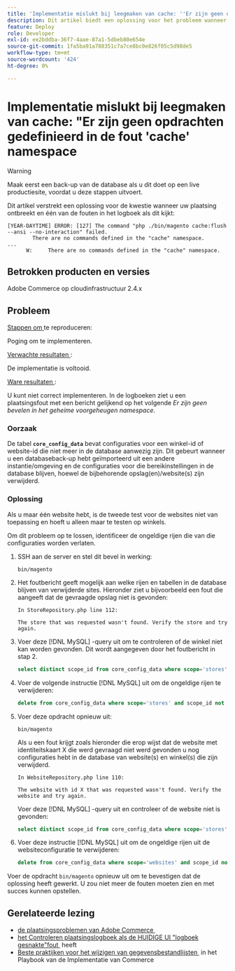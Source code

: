 ```yaml
---
title: 'Implementatie mislukt bij leegmaken van cache: ''Er zijn geen opdrachten gedefinieerd in de fout ''cache'' namespace'
description: Dit artikel biedt een oplossing voor het probleem wanneer de implementatie mislukt vanwege de volgende fout **Er zijn geen opdrachten gedefinieerd in de cachenaamruimte**.
feature: Deploy
role: Developer
exl-id: ee2bddba-36f7-4aae-87a1-5dbeb80e654e
source-git-commit: 1fa5ba91a788351c7a7ce8bc0e826f05c5d98de5
workflow-type: tm+mt
source-wordcount: '424'
ht-degree: 0%

---
```



# Implementatie mislukt bij leegmaken van cache: &quot;Er zijn geen opdrachten gedefinieerd in de fout &#39;cache&#39; namespace

>[!WARNING]
>
>Maak eerst een back-up van de database als u dit doet op een live productiesite, voordat u deze stappen uitvoert.

Dit artikel verstrekt een oplossing voor de kwestie wanneer uw plaatsing ontbreekt en één van de fouten in het logboek als dit kijkt:

```
[YEAR-DAYTIME] ERROR: [127] The command "php ./bin/magento cache:flush --ansi --no-interaction" failed.
        There are no commands defined in the "cache" namespace.
...
      W:     There are no commands defined in the "cache" namespace.
```

## Betrokken producten en versies

Adobe Commerce op cloudinfrastructuur 2.4.x

## Probleem

<u> Stappen om </u> te reproduceren:

Poging om te implementeren.

<u> Verwachte resultaten </u>:

De implementatie is voltooid.

<u> Ware resultaten </u>:

U kunt niet correct implementeren. In de logboeken ziet u een plaatsingsfout met een bericht gelijkend op het volgende *Er zijn geen bevelen in het geheime voorgeheugen namespace*.

### Oorzaak

De tabel **`core_config_data`** bevat configuraties voor een winkel-id of website-id die niet meer in de database aanwezig zijn. Dit gebeurt wanneer u een databaseback-up hebt geïmporteerd uit een andere instantie/omgeving en de configuraties voor die bereikinstellingen in de database blijven, hoewel de bijbehorende opslag(en)/website(s) zijn verwijderd.

### Oplossing

Als u maar één website hebt, is de tweede test voor de websites niet van toepassing en hoeft u alleen maar te testen op winkels.

Om dit probleem op te lossen, identificeer de ongeldige rijen die van die configuraties worden verlaten.

1. SSH aan de server en stel dit bevel in werking:

   `bin/magento`

1. Het foutbericht geeft mogelijk aan welke rijen en tabellen in de database blijven van verwijderde sites. Hieronder ziet u bijvoorbeeld een fout die aangeeft dat de gevraagde opslag niet is gevonden:

   ```...
   In StoreRepository.php line 112:
   
   The store that was requested wasn't found. Verify the store and try again.
   ```

1. Voer deze [!DNL MySQL] -query uit om te controleren of de winkel niet kan worden gevonden. Dit wordt aangegeven door het foutbericht in stap 2.

   ```sql
   select distinct scope_id from core_config_data where scope='stores' and scope_id not in (select store_id from store);
   ```

1. Voer de volgende instructie [!DNL MySQL] uit om de ongeldige rijen te verwijderen:

   ```sql
   delete from core_config_data where scope='stores' and scope_id not in (select store_id from store);
   ```

1. Voer deze opdracht opnieuw uit:

   `bin/magento`

   Als u een fout krijgt zoals hieronder die erop wijst dat de website met identiteitskaart X die werd gevraagd niet werd gevonden u nog configuraties hebt        in de database van website(s) en winkel(s) die zijn verwijderd.

   ```
   In WebsiteRepository.php line 110:
   
   The website with id X that was requested wasn't found. Verify the website and try again.
   ```

   Voer deze [!DNL MySQL] -query uit en controleer of de website niet is gevonden:

   ```sql
   select distinct scope_id from core_config_data where scope='stores' and scope_id not in (select store_id from store);
   ```

1. Voer deze instructie [!DNL MySQL] uit om de ongeldige rijen uit de websiteconfiguratie te verwijderen:

   ```sql
   delete from core_config_data where scope='websites' and scope_id not in (select website_id from store_website);
   ```

Voer de opdracht `bin/magento` opnieuw uit om te bevestigen dat de oplossing heeft gewerkt. U zou niet meer de fouten moeten zien en met succes kunnen opstellen.

## Gerelateerde lezing

* [&#x200B; de plaatsingsproblemen van Adobe Commerce &#x200B;](https://experienceleague.adobe.com/nl/docs/commerce-knowledge-base/kb/troubleshooting/deployment/magento-deployment-troubleshooter)
* [&#x200B; het Controleren plaatsingslogboek als de HUIDIGE UI &quot;logboek gesnakte&quot;fout &#x200B;](https://experienceleague.adobe.com/nl/docs/commerce-knowledge-base/kb/troubleshooting/miscellaneous/checking-deployment-log-if-the-cloud-ui-shows-log-snipped-error) heeft
* [&#x200B; Beste praktijken voor het wijzigen van gegevensbestandlijsten &#x200B;](https://experienceleague.adobe.com/nl/docs/commerce-operations/implementation-playbook/best-practices/development/modifying-core-and-third-party-tables#why-adobe-recommends-avoiding-modifications) in het Playbook van de Implementatie van Commerce
